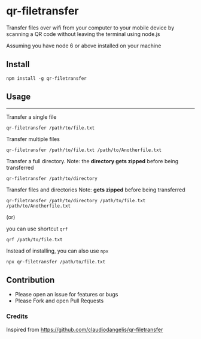 # qr-filetransfer
Transfer files over wifi from your computer to your mobile device by scanning a QR code without leaving the terminal using node.js

Assuming you have node 6 or above installed on your machine

## Install

```
npm install -g qr-filetransfer
```

## Usage
---


Transfer a single file

```
qr-filetransfer /path/to/file.txt
```

Transfer multiple files

```
qr-filetransfer /path/to/file.txt /path/to/Anotherfile.txt
```


Transfer a full directory. Note: the **directory gets zipped** before being transferred

```
qr-filetransfer /path/to/directory
```

Transfer files and directories Note: **gets zipped** before being transferred

```
qr-filetransfer /path/to/directory /path/to/file.txt /path/to/Anotherfile.txt
```

(or)
 
you can use shortcut `qrf`

```
qrf /path/to/file.txt
```

Instead of installing, you can also use `npx`

```
npx qr-filetransfer /path/to/file.txt
```

## Contribution
* Please open an issue for features or bugs
* Please Fork and open Pull Requests

### Credits
Inspired from https://github.com/claudiodangelis/qr-filetransfer

